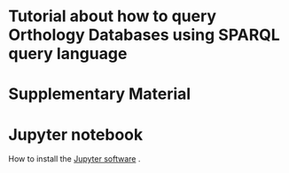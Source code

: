 # Tutorial about how to query Orthology Databases using SPARQL query language

# Supplementary Material

# Jupyter notebook
How to install the [Jupyter software](https://jupyter.org/install) .
